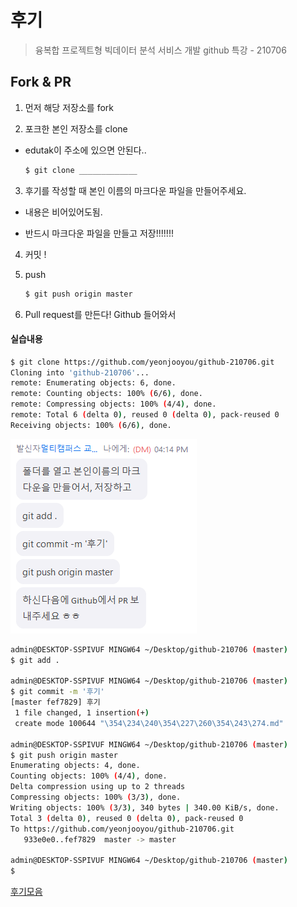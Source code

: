 # 후기

> 융복합 프로젝트형 빅데이터 분석 서비스 개발 github 특강 - 210706
## Fork & PR

1. 먼저 해당 저장소를 fork

2. 포크한 본인 저장소를 clone

  * edutak이 주소에 있으면 안된다..

    ```bash
    $ git clone _____________
    ```

3. 후기를 작성할 때 본인 이름의 마크다운 파일을 만들어주세요.

  * 내용은 비어있어도됨.

  * 반드시 마크다운 파일을 만들고 저장!!!!!!!

4. 커밋 !

5. push 

   ```bash
   $ git push origin master
   ```

6. Pull request를 만든다! Github 들어와서





#### 실습내용

```bash
$ git clone https://github.com/yeonjooyou/github-210706.git
Cloning into 'github-210706'...
remote: Enumerating objects: 6, done.
remote: Counting objects: 100% (6/6), done.
remote: Compressing objects: 100% (4/4), done.
remote: Total 6 (delta 0), reused 0 (delta 0), pack-reused 0
Receiving objects: 100% (6/6), done.
```



![image-20210706162439137](md-images/image-20210706162439137.png)



```bash
admin@DESKTOP-SSPIVUF MINGW64 ~/Desktop/github-210706 (master)
$ git add .

admin@DESKTOP-SSPIVUF MINGW64 ~/Desktop/github-210706 (master)
$ git commit -m '후기'
[master fef7829] 후기
 1 file changed, 1 insertion(+)
 create mode 100644 "\354\234\240\354\227\260\354\243\274.md"

admin@DESKTOP-SSPIVUF MINGW64 ~/Desktop/github-210706 (master)
$ git push origin master
Enumerating objects: 4, done.
Counting objects: 100% (4/4), done.
Delta compression using up to 2 threads
Compressing objects: 100% (3/3), done.
Writing objects: 100% (3/3), 340 bytes | 340.00 KiB/s, done.
Total 3 (delta 0), reused 0 (delta 0), pack-reused 0
To https://github.com/yeonjooyou/github-210706.git
   933e0e0..fef7829  master -> master

admin@DESKTOP-SSPIVUF MINGW64 ~/Desktop/github-210706 (master)
$
```



[후기모음](https://github.com/edutak/github-210706/pulls)

